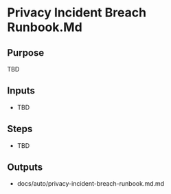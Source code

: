 # Privacy Incident Breach Runbook.Md

## Purpose

TBD

## Inputs

- TBD

## Steps

- TBD

## Outputs

- docs/auto/privacy-incident-breach-runbook.md.md
